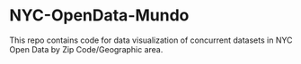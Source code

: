 # NYC-OpenData-Mundo

This repo contains code for data visualization of concurrent datasets in NYC Open Data by Zip Code/Geographic area.